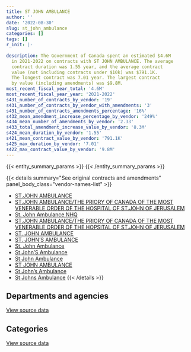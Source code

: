 ```yaml
---
title: ST JOHN AMBULANCE
author: ''
date: '2022-08-30'
slug: st_john_ambulance
categories: []
tags: []
r_init: |-
  
description: The Government of Canada spent an estimated $4.6M
  in 2021-2022 on contracts with ST JOHN AMBULANCE. The average
  contract duration was 1.55 year, and the average contract
  value (not including contracts under $10k) was $791.1K.
  The longest contract was 7.01 year. The largest contract
  by value (including amendments) was $9.8M.
most_recent_fiscal_year_total: '4.6M'
most_recent_fiscal_year_year: '2021-2022'
s431_number_of_contracts_by_vendor: '19'
s431_number_of_contracts_by_vendor_with_amendments: '3'
s431_number_of_contracts_amendments_percentage: '16%'
s432_mean_amendment_increase_percentage_by_vendor: '249%'
s434_mean_number_of_amendments_by_vendor: '2.33'
s433_total_amendment_increase_value_by_vendor: '8.3M'
s424_mean_duration_by_vendor: '1.55'
s421_mean_contract_value_by_vendor: '791.1K'
s425_max_duration_by_vendor: '7.01'
s422_max_contract_value_by_vendor: '9.8M'
---
```


<script src="/rmarkdown-libs/htmlwidgets/htmlwidgets.js"></script>
<link href="/rmarkdown-libs/datatables-css/datatables-crosstalk.css" rel="stylesheet" />
<script src="/rmarkdown-libs/datatables-binding/datatables.js"></script>
<script src="/rmarkdown-libs/jquery/jquery-3.6.0.min.js"></script>
<link href="/rmarkdown-libs/dt-core-bootstrap/css/dataTables.bootstrap.min.css" rel="stylesheet" />
<link href="/rmarkdown-libs/dt-core-bootstrap/css/dataTables.bootstrap.extra.css" rel="stylesheet" />
<script src="/rmarkdown-libs/dt-core-bootstrap/js/jquery.dataTables.min.js"></script>
<script src="/rmarkdown-libs/dt-core-bootstrap/js/dataTables.bootstrap.min.js"></script>
<link href="/rmarkdown-libs/crosstalk/css/crosstalk.min.css" rel="stylesheet" />
<script src="/rmarkdown-libs/crosstalk/js/crosstalk.min.js"></script>
<script src="/rmarkdown-libs/htmlwidgets/htmlwidgets.js"></script>
<link href="/rmarkdown-libs/datatables-css/datatables-crosstalk.css" rel="stylesheet" />
<script src="/rmarkdown-libs/datatables-binding/datatables.js"></script>
<script src="/rmarkdown-libs/jquery/jquery-3.6.0.min.js"></script>
<link href="/rmarkdown-libs/dt-core-bootstrap/css/dataTables.bootstrap.min.css" rel="stylesheet" />
<link href="/rmarkdown-libs/dt-core-bootstrap/css/dataTables.bootstrap.extra.css" rel="stylesheet" />
<script src="/rmarkdown-libs/dt-core-bootstrap/js/jquery.dataTables.min.js"></script>
<script src="/rmarkdown-libs/dt-core-bootstrap/js/dataTables.bootstrap.min.js"></script>
<link href="/rmarkdown-libs/crosstalk/css/crosstalk.min.css" rel="stylesheet" />
<script src="/rmarkdown-libs/crosstalk/js/crosstalk.min.js"></script>

{{< entity_summary_params >}}
{{< /entity_summary_params >}}

{{< details summary="See original contracts and amendments" panel_body_class="vendor-names-list" >}}
- [ST.JOHN AMBULANCE](https://search.open.canada.ca/en/ct/?sort=contract_value_f%20desc&page=1&search_text=%22ST.JOHN%20AMBULANCE%22)
- [ST.JOHN AMBULANCE/THE PRIORY OF CANADA OF THE MOST VENERABLE ORDER OF THE HOSPITAL OF ST.JOHN OF JERUSALEM](https://search.open.canada.ca/en/ct/?sort=contract_value_f%20desc&page=1&search_text=%22ST.JOHN%20AMBULANCE%2fTHE%20PRIORY%20OF%20CANADA%20OF%20THE%20MOST%20VENERABLE%20ORDER%20OF%20THE%20HOSPITAL%20OF%20ST.JOHN%20OF%20JERUSALEM%22)
- [St. John Ambulance NHQ](https://search.open.canada.ca/en/ct/?sort=contract_value_f%20desc&page=1&search_text=%22St.%20John%20Ambulance%20NHQ%22)
- [ST.JOHN AMBULANCE/THE PRIORY OF CANADA OF THE MOST VENERABLE ORDER OF THE HOPSITAL OF ST.JOHN OF JERUSALEM](https://search.open.canada.ca/en/ct/?sort=contract_value_f%20desc&page=1&search_text=%22ST.JOHN%20AMBULANCE%2fTHE%20PRIORY%20OF%20CANADA%20OF%20THE%20MOST%20VENERABLE%20ORDER%20OF%20THE%20HOPSITAL%20OF%20ST.JOHN%20OF%20JERUSALEM%22)
- [ST. JOHN AMBULANCE](https://search.open.canada.ca/en/ct/?sort=contract_value_f%20desc&page=1&search_text=%22ST.%20JOHN%20AMBULANCE%22)
- [ST. JOHN’S AMBULANCE](https://search.open.canada.ca/en/ct/?sort=contract_value_f%20desc&page=1&search_text=%22ST.%20JOHN%27S%20AMBULANCE%22)
- [St. John Ambulance](https://search.open.canada.ca/en/ct/?sort=contract_value_f%20desc&page=1&search_text=%22St.%20John%20Ambulance%22)
- [St John’S Ambulance](https://search.open.canada.ca/en/ct/?sort=contract_value_f%20desc&page=1&search_text=%22St%20John%27S%20Ambulance%22)
- [St John Ambulance](https://search.open.canada.ca/en/ct/?sort=contract_value_f%20desc&page=1&search_text=%22St%20John%20Ambulance%22)
- [ST JOHN AMBULANCE](https://search.open.canada.ca/en/ct/?sort=contract_value_f%20desc&page=1&search_text=%22ST%20JOHN%20AMBULANCE%22)
- [St John’s Ambulance](https://search.open.canada.ca/en/ct/?sort=contract_value_f%20desc&page=1&search_text=%22St%20John%27s%20Ambulance%22)
- [St Johns Ambulance](https://search.open.canada.ca/en/ct/?sort=contract_value_f%20desc&page=1&search_text=%22St%20Johns%20Ambulance%22)
{{< /details >}}

## Departments and agencies

<div id="htmlwidget-1" style="width:100%;height:auto;" class="datatables html-widget"></div>
<script type="application/json" data-for="htmlwidget-1">{"x":{"style":"bootstrap","filter":"none","vertical":false,"data":[["<a href=\"/departments/cer-rec/\">Canada Energy Regulator<\/a>","<a href=\"/departments/cic/\">Immigration, Refugees and Citizenship Canada<\/a>","<a href=\"/departments/dfo-mpo/\">Fisheries and Oceans Canada<\/a>","<a href=\"/departments/dnd-mdn/\">National Defence<\/a>","<a href=\"/departments/phac-aspc/\">Public Health Agency of Canada<\/a>","<a href=\"/departments/rcmp-grc/\">Royal Canadian Mounted Police<\/a>"],[7470.13,null,20240,326911.89,13253.28,3944.63],[7490.59,null,null,24834.01,13289.59,29463.94],[613.98,4170556.78,null,null,11088.86,117801.84],[null,4517071.88,14916,null,19235.06,29383.44]],"container":"<table class=\"table table-striped table-hover row-border order-column display\">\n  <thead>\n    <tr>\n      <th>Department<\/th>\n      <th>2018-2019<\/th>\n      <th>2019-2020<\/th>\n      <th>2020-2021<\/th>\n      <th>2021-2022<\/th>\n    <\/tr>\n  <\/thead>\n<\/table>","options":{"order":[[4,"desc"]],"pageLength":10,"autoWidth":true,"columnDefs":[{"targets":1,"render":"function(data, type, row, meta) {\n    return type !== 'display' ? data : DTWidget.formatCurrency(data, \"$\", 2, 3, \",\", \".\", true, null);\n  }"},{"targets":2,"render":"function(data, type, row, meta) {\n    return type !== 'display' ? data : DTWidget.formatCurrency(data, \"$\", 2, 3, \",\", \".\", true, null);\n  }"},{"targets":3,"render":"function(data, type, row, meta) {\n    return type !== 'display' ? data : DTWidget.formatCurrency(data, \"$\", 2, 3, \",\", \".\", true, null);\n  }"},{"targets":4,"render":"function(data, type, row, meta) {\n    return type !== 'display' ? data : DTWidget.formatCurrency(data, \"$\", 2, 3, \",\", \".\", true, null);\n  }"},{"width":"16%","targets":[1,2,3,4]},{"className":"dt-right","targets":[1,2,3,4]}],"orderClasses":false}},"evals":["options.columnDefs.0.render","options.columnDefs.1.render","options.columnDefs.2.render","options.columnDefs.3.render"],"jsHooks":[]}</script>
<p class="text-right">
<a href="https://github.com/GoC-Spending/contracts-data/tree/main/data/out/vendors/st_john_ambulance/summary_by_fiscal_year_by_department.csv" class="source-data-link btn btn-link">View source data</a>
</p>

## Categories

<div id="htmlwidget-2" style="width:100%;height:auto;" class="datatables html-widget"></div>
<script type="application/json" data-for="htmlwidget-2">{"x":{"style":"bootstrap","filter":"none","vertical":false,"data":[["<a href=\"/categories/professional_services/\">Professional services<\/a>","<a href=\"/categories/industrial_products_and_services/\">Industrial products and services<\/a>","<a href=\"/categories/human_capital/\">Human capital<\/a>"],[36512,null,335307.92],[null,24834.01,50244.12],[4170556.78,74918.4,54586.28],[4517071.88,null,63534.5]],"container":"<table class=\"table table-striped table-hover row-border order-column display\">\n  <thead>\n    <tr>\n      <th>Category<\/th>\n      <th>2018-2019<\/th>\n      <th>2019-2020<\/th>\n      <th>2020-2021<\/th>\n      <th>2021-2022<\/th>\n    <\/tr>\n  <\/thead>\n<\/table>","options":{"order":[[4,"desc"]],"dom":"t","pageLength":30,"autoWidth":true,"columnDefs":[{"targets":1,"render":"function(data, type, row, meta) {\n    return type !== 'display' ? data : DTWidget.formatCurrency(data, \"$\", 2, 3, \",\", \".\", true, null);\n  }"},{"targets":2,"render":"function(data, type, row, meta) {\n    return type !== 'display' ? data : DTWidget.formatCurrency(data, \"$\", 2, 3, \",\", \".\", true, null);\n  }"},{"targets":3,"render":"function(data, type, row, meta) {\n    return type !== 'display' ? data : DTWidget.formatCurrency(data, \"$\", 2, 3, \",\", \".\", true, null);\n  }"},{"targets":4,"render":"function(data, type, row, meta) {\n    return type !== 'display' ? data : DTWidget.formatCurrency(data, \"$\", 2, 3, \",\", \".\", true, null);\n  }"},{"width":"16%","targets":[1,2,3,4]},{"className":"dt-right","targets":[1,2,3,4]}],"orderClasses":false,"lengthMenu":[10,25,30,50,100]}},"evals":["options.columnDefs.0.render","options.columnDefs.1.render","options.columnDefs.2.render","options.columnDefs.3.render"],"jsHooks":[]}</script>
<p class="text-right">
<a href="https://github.com/GoC-Spending/contracts-data/tree/main/data/out/vendors/st_john_ambulance/summary_by_fiscal_year_by_category.csv" class="source-data-link btn btn-link">View source data</a>
</p>
